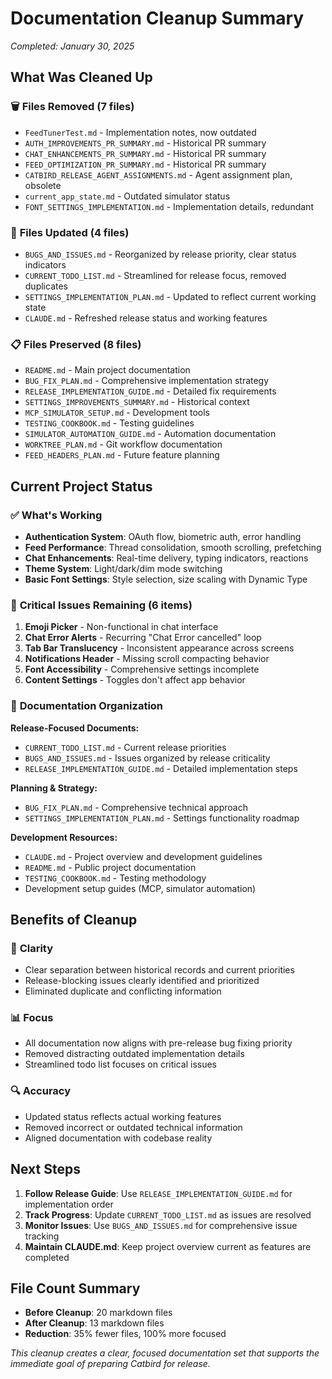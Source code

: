 # Documentation Cleanup Summary

*Completed: January 30, 2025*

## What Was Cleaned Up

### 🗑️ **Files Removed (7 files)**
- `FeedTunerTest.md` - Implementation notes, now outdated
- `AUTH_IMPROVEMENTS_PR_SUMMARY.md` - Historical PR summary
- `CHAT_ENHANCEMENTS_PR_SUMMARY.md` - Historical PR summary  
- `FEED_OPTIMIZATION_PR_SUMMARY.md` - Historical PR summary
- `CATBIRD_RELEASE_AGENT_ASSIGNMENTS.md` - Agent assignment plan, obsolete
- `current_app_state.md` - Outdated simulator status
- `FONT_SETTINGS_IMPLEMENTATION.md` - Implementation details, redundant

### 📝 **Files Updated (4 files)**
- `BUGS_AND_ISSUES.md` - Reorganized by release priority, clear status indicators
- `CURRENT_TODO_LIST.md` - Streamlined for release focus, removed duplicates
- `SETTINGS_IMPLEMENTATION_PLAN.md` - Updated to reflect current working state
- `CLAUDE.md` - Refreshed release status and working features

### 📋 **Files Preserved (8 files)**
- `README.md` - Main project documentation
- `BUG_FIX_PLAN.md` - Comprehensive implementation strategy
- `RELEASE_IMPLEMENTATION_GUIDE.md` - Detailed fix requirements
- `SETTINGS_IMPROVEMENTS_SUMMARY.md` - Historical context
- `MCP_SIMULATOR_SETUP.md` - Development tools
- `TESTING_COOKBOOK.md` - Testing guidelines
- `SIMULATOR_AUTOMATION_GUIDE.md` - Automation documentation
- `WORKTREE_PLAN.md` - Git workflow documentation
- `FEED_HEADERS_PLAN.md` - Future feature planning

## Current Project Status

### ✅ **What's Working**
- **Authentication System**: OAuth flow, biometric auth, error handling
- **Feed Performance**: Thread consolidation, smooth scrolling, prefetching
- **Chat Enhancements**: Real-time delivery, typing indicators, reactions
- **Theme System**: Light/dark/dim mode switching
- **Basic Font Settings**: Style selection, size scaling with Dynamic Type

### 🔴 **Critical Issues Remaining (6 items)**
1. **Emoji Picker** - Non-functional in chat interface
2. **Chat Error Alerts** - Recurring "Chat Error cancelled" loop  
3. **Tab Bar Translucency** - Inconsistent appearance across screens
4. **Notifications Header** - Missing scroll compacting behavior
5. **Font Accessibility** - Comprehensive settings incomplete
6. **Content Settings** - Toggles don't affect app behavior

### 🔄 **Documentation Organization**

**Release-Focused Documents:**
- `CURRENT_TODO_LIST.md` - Current release priorities
- `BUGS_AND_ISSUES.md` - Issues organized by release criticality
- `RELEASE_IMPLEMENTATION_GUIDE.md` - Detailed implementation steps

**Planning & Strategy:**
- `BUG_FIX_PLAN.md` - Comprehensive technical approach
- `SETTINGS_IMPLEMENTATION_PLAN.md` - Settings functionality roadmap

**Development Resources:**
- `CLAUDE.md` - Project overview and development guidelines
- `README.md` - Public project documentation
- `TESTING_COOKBOOK.md` - Testing methodology
- Development setup guides (MCP, simulator automation)

## Benefits of Cleanup

### 🎯 **Clarity**
- Clear separation between historical records and current priorities
- Release-blocking issues clearly identified and prioritized
- Eliminated duplicate and conflicting information

### 📊 **Focus**
- All documentation now aligns with pre-release bug fixing priority
- Removed distracting outdated implementation details
- Streamlined todo list focuses on critical issues

### 🔍 **Accuracy**
- Updated status reflects actual working features
- Removed incorrect or outdated technical information
- Aligned documentation with codebase reality

## Next Steps

1. **Follow Release Guide**: Use `RELEASE_IMPLEMENTATION_GUIDE.md` for implementation order
2. **Track Progress**: Update `CURRENT_TODO_LIST.md` as issues are resolved
3. **Monitor Issues**: Use `BUGS_AND_ISSUES.md` for comprehensive issue tracking
4. **Maintain CLAUDE.md**: Keep project overview current as features are completed

## File Count Summary

- **Before Cleanup**: 20 markdown files
- **After Cleanup**: 13 markdown files  
- **Reduction**: 35% fewer files, 100% more focused

*This cleanup creates a clear, focused documentation set that supports the immediate goal of preparing Catbird for release.*